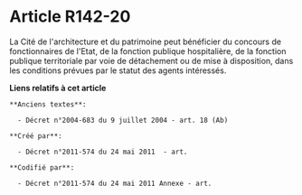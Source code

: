 # Article R142-20

La Cité de l'architecture et du patrimoine peut bénéficier du concours de fonctionnaires de l'Etat, de la fonction publique
hospitalière, de la fonction publique territoriale par voie de détachement ou de mise à disposition, dans les conditions
prévues par le statut des agents intéressés.

**Liens relatifs à cet article**

	**Anciens textes**:

	  - Décret n°2004-683 du 9 juillet 2004 - art. 18 (Ab)

	**Créé par**:

	  - Décret n°2011-574 du 24 mai 2011  - art.

	**Codifié par**:

	  - Décret n°2011-574 du 24 mai 2011 Annexe - art.
